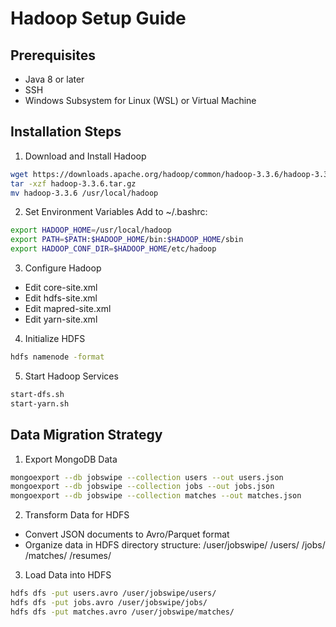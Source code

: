 # Hadoop Setup Guide

## Prerequisites
- Java 8 or later
- SSH
- Windows Subsystem for Linux (WSL) or Virtual Machine

## Installation Steps

1. Download and Install Hadoop
```bash
wget https://downloads.apache.org/hadoop/common/hadoop-3.3.6/hadoop-3.3.6.tar.gz
tar -xzf hadoop-3.3.6.tar.gz
mv hadoop-3.3.6 /usr/local/hadoop
```

2. Set Environment Variables
Add to ~/.bashrc:
```bash
export HADOOP_HOME=/usr/local/hadoop
export PATH=$PATH:$HADOOP_HOME/bin:$HADOOP_HOME/sbin
export HADOOP_CONF_DIR=$HADOOP_HOME/etc/hadoop
```

3. Configure Hadoop
- Edit core-site.xml
- Edit hdfs-site.xml
- Edit mapred-site.xml
- Edit yarn-site.xml

4. Initialize HDFS
```bash
hdfs namenode -format
```

5. Start Hadoop Services
```bash
start-dfs.sh
start-yarn.sh
```

## Data Migration Strategy

1. Export MongoDB Data
```bash
mongoexport --db jobswipe --collection users --out users.json
mongoexport --db jobswipe --collection jobs --out jobs.json
mongoexport --db jobswipe --collection matches --out matches.json
```

2. Transform Data for HDFS
- Convert JSON documents to Avro/Parquet format
- Organize data in HDFS directory structure:
  /user/jobswipe/
    /users/
    /jobs/
    /matches/
    /resumes/

3. Load Data into HDFS
```bash
hdfs dfs -put users.avro /user/jobswipe/users/
hdfs dfs -put jobs.avro /user/jobswipe/jobs/
hdfs dfs -put matches.avro /user/jobswipe/matches/
``` 